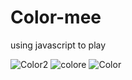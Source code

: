 # Color-mee 
using javascript to play

![Color2](https://github.com/Bodesx/Color-mee/assets/104658283/2fd4f1bf-4058-4663-8766-a5f38b43c7f2)
![colore](https://github.com/Bodesx/Color-mee/assets/104658283/6ca48551-a2aa-48b6-b051-fa59fdfacb38)
![Color](https://github.com/Bodesx/Color-mee/assets/104658283/447904fa-e6ef-4445-9595-4b01f90fd417)
